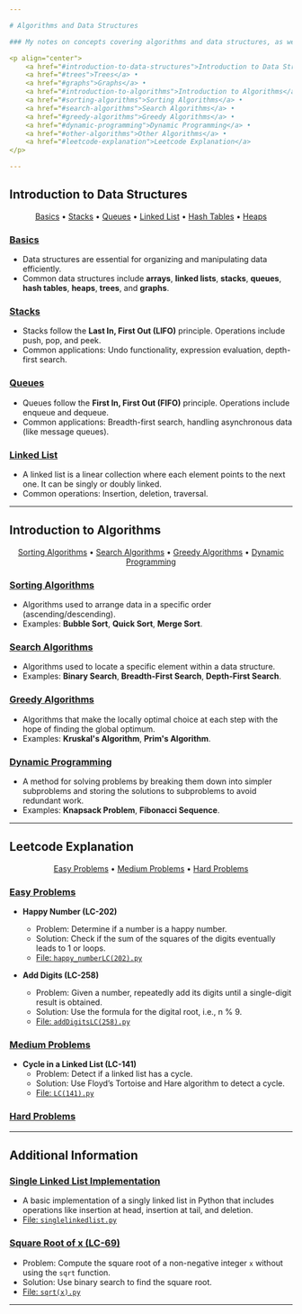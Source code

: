 ```yaml
---

# Algorithms and Data Structures

### My notes on concepts covering algorithms and data structures, as well as solved Leetcode problems.

<p align="center">
    <a href="#introduction-to-data-structures">Introduction to Data Structures</a> •
    <a href="#trees">Trees</a> •
    <a href="#graphs">Graphs</a> •
    <a href="#introduction-to-algorithms">Introduction to Algorithms</a> •
    <a href="#sorting-algorithms">Sorting Algorithms</a> •
    <a href="#search-algorithms">Search Algorithms</a> •
    <a href="#greedy-algorithms">Greedy Algorithms</a> •
    <a href="#dynamic-programming">Dynamic Programming</a> •
    <a href="#other-algorithms">Other Algorithms</a> •
    <a href="#leetcode-explanation">Leetcode Explanation</a>
</p>

---
```


## Introduction to Data Structures
<p align="center">
    <a href="#basics">Basics</a> •
    <a href="#stacks">Stacks</a> •
    <a href="#queues">Queues</a> •
    <a href="#linked-list">Linked List</a> •
    <a href="#hash-tables">Hash Tables</a> •
    <a href="#heaps">Heaps</a>
</p>

### [Basics](#basics)
- Data structures are essential for organizing and manipulating data efficiently.
- Common data structures include **arrays**, **linked lists**, **stacks**, **queues**, **hash tables**, **heaps**, **trees**, and **graphs**.

### [Stacks](#stacks)
- Stacks follow the **Last In, First Out (LIFO)** principle. Operations include push, pop, and peek.
- Common applications: Undo functionality, expression evaluation, depth-first search.

### [Queues](#queues)
- Queues follow the **First In, First Out (FIFO)** principle. Operations include enqueue and dequeue.
- Common applications: Breadth-first search, handling asynchronous data (like message queues).

### [Linked List](#linked-list)
- A linked list is a linear collection where each element points to the next one. It can be singly or doubly linked.
- Common operations: Insertion, deletion, traversal.

---

## Introduction to Algorithms
<p align="center">
    <a href="#sorting-algorithms">Sorting Algorithms</a> •
    <a href="#search-algorithms">Search Algorithms</a> •
    <a href="#greedy-algorithms">Greedy Algorithms</a> •
    <a href="#dynamic-programming">Dynamic Programming</a>
</p>

### [Sorting Algorithms](#sorting-algorithms)
- Algorithms used to arrange data in a specific order (ascending/descending).
- Examples: **Bubble Sort**, **Quick Sort**, **Merge Sort**.

### [Search Algorithms](#search-algorithms)
- Algorithms used to locate a specific element within a data structure.
- Examples: **Binary Search**, **Breadth-First Search**, **Depth-First Search**.

### [Greedy Algorithms](#greedy-algorithms)
- Algorithms that make the locally optimal choice at each step with the hope of finding the global optimum.
- Examples: **Kruskal's Algorithm**, **Prim's Algorithm**.

### [Dynamic Programming](#dynamic-programming)
- A method for solving problems by breaking them down into simpler subproblems and storing the solutions to subproblems to avoid redundant work.
- Examples: **Knapsack Problem**, **Fibonacci Sequence**.

---

## Leetcode Explanation
<p align="center">
    <a href="#easy-problems">Easy Problems</a> •
    <a href="#medium-problems">Medium Problems</a> •
    <a href="#hard-problems">Hard Problems</a>
</p>

### [Easy Problems](#easy-problems)

- **Happy Number (LC-202)**  
    - Problem: Determine if a number is a happy number.  
    - Solution: Check if the sum of the squares of the digits eventually leads to 1 or loops.  
    - [File: `happy_numberLC(202).py`](./happy_numberLC(202).py)

- **Add Digits (LC-258)**  
    - Problem: Given a number, repeatedly add its digits until a single-digit result is obtained.  
    - Solution: Use the formula for the digital root, i.e., n % 9.  
    - [File: `addDigitsLC(258).py`](./addDigitsLC(258).py)

### [Medium Problems](#medium-problems)

- **Cycle in a Linked List (LC-141)**  
    - Problem: Detect if a linked list has a cycle.  
    - Solution: Use Floyd’s Tortoise and Hare algorithm to detect a cycle.  
    - [File: `LC(141).py`](./LC(141).py)

### [Hard Problems](#hard-problems)

---

## Additional Information

### [Single Linked List Implementation](#single-linked-list-implementation)
- A basic implementation of a singly linked list in Python that includes operations like insertion at head, insertion at tail, and deletion.
- [File: `singlelinkedlist.py`](./singlelinkedlist.py)

### [Square Root of x (LC-69)](#square-root-of-x)
- Problem: Compute the square root of a non-negative integer `x` without using the `sqrt` function.
- Solution: Use binary search to find the square root.  
- [File: `sqrt(x).py`](./sqrt(x).py)

---
